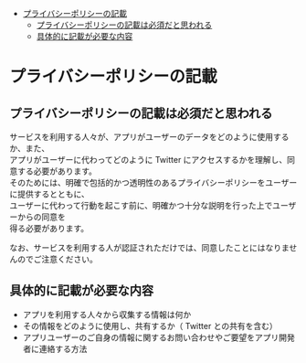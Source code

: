 <!-- TOC START min:1 max:3 link:true asterisk:false update:true -->
- [プライバシーポリシーの記載](#プライバシーポリシーの記載)
  - [プライバシーポリシーの記載は必須だと思われる](#プライバシーポリシーの記載は必須だと思われる)
  - [具体的に記載が必要な内容](#具体的に記載が必要な内容)
<!-- TOC END -->


# プライバシーポリシーの記載

## プライバシーポリシーの記載は必須だと思われる

サービスを利用する人々が、アプリがユーザーのデータをどのように使用するか、また、  
アプリがユーザーに代わってどのように Twitter にアクセスするかを理解し、同意する必要があります。  
そのためには、明確で包括的かつ透明性のあるプライバシーポリシーをユーザーに提供するとともに、  
ユーザーに代わって行動を起こす前に、明確かつ十分な説明を行った上でユーザーからの同意を  
得る必要があります。

なお、サービスを利用する人が認証されただけでは、同意したことにはなりませんのでご注意ください。


## 具体的に記載が必要な内容

- アプリを利用する人々から収集する情報は何か
- その情報をどのように使用し、共有するか（ Twitter との共有を含む）
- アプリユーザーのご自身の情報に関するお問い合わせやご要望をアプリ開発者に連絡する方法
